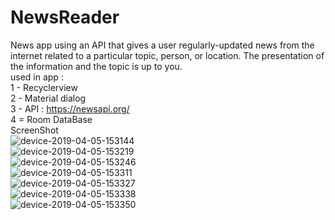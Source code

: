 # NewsReader
News app using an API that gives a user regularly-updated news from the internet related to a particular topic, person, or location. The presentation of the information and the topic is up to you. <br />
used in app : <br />
1 - Recyclerview <br />
2 - Material dialog <br />
3 - API : https://newsapi.org/ <br />
4 = Room DataBase <br />
ScreenShot <br/>
![device-2019-04-05-153144](https://user-images.githubusercontent.com/12888482/55631603-bbed4980-57b8-11e9-881c-56c450b2c6f4.png) <br/>
![device-2019-04-05-153219](https://user-images.githubusercontent.com/12888482/55631678-e3441680-57b8-11e9-8441-ef299107fc75.png) <br/>
![device-2019-04-05-153246](https://user-images.githubusercontent.com/12888482/55631682-e63f0700-57b8-11e9-83b9-5f8023c760c4.png) <br/>
![device-2019-04-05-153311](https://user-images.githubusercontent.com/12888482/55631768-171f3c00-57b9-11e9-9eba-f5299fb5890f.png) <br/>
![device-2019-04-05-153327](https://user-images.githubusercontent.com/12888482/55631792-27371b80-57b9-11e9-8691-225c9dbd3229.png) <br/>
![device-2019-04-05-153338](https://user-images.githubusercontent.com/12888482/55631866-4e8de880-57b9-11e9-928a-e6f6015e0b5e.png) <br/>
![device-2019-04-05-153350](https://user-images.githubusercontent.com/12888482/55631915-65343f80-57b9-11e9-9bf7-b89f7932779b.png) <br/>



